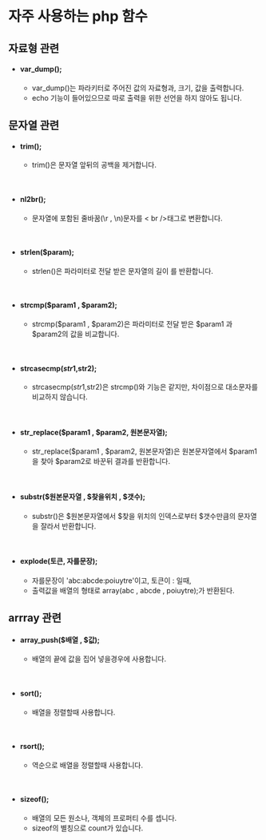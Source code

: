 # 자주 사용하는 php 함수

## 자료형 관련
- #### **var\_dump();**
	- var\_dump()는 파라키터로 주어진 값의 자료형과, 크기, 값을 출력합니다. 
	- echo 기능이 들어있으므로 따로 출력을 위한 선언을 하지 않아도 됩니다.


## 문자열 관련

- #### **trim();**
	- trim()은 문자열 앞뒤의 공백을 제거합니다.

<br />

- #### **nl2br();**
	- 문자열에 포함된 줄바꿈(\r , \n)문자를 < br />태그로 변환합니다.

<br />

- #### **strlen($param);**
	- strlen()은 파라미터로 전달 받은 문자열의 길이 를 반환합니다.

<br />

- #### **strcmp($param1 , $param2);**
	- strcmp($param1 , $param2)은 파라미터로 전달 받은 $param1 과 $param2의 값을 비교합니다.

<br />

- #### **strcasecmp($str1,$str2);**
	- strcasecmp($str1,$str2)은 strcmp()와 기능은 같지만, 차이점으로 대소문자를 비교하지 않습니다. 

<br />

- #### **str_replace($param1 , $param2, 원본문자열);**
	- str\_replace($param1 , $param2, 원본문자열)은 원본문자열에서 $param1을 찾아 $param2로 바꾼뒤 결과를 반환합니다.

<br />

- #### **substr($원본문자열 , $찾을위치 , $갯수);**
	- substr()은 $원본문자열에서 $찾을 위치의 인덱스로부터 $갯수만큼의 문자열을 잘라서 반환합니다.

<br />

- #### **explode(토큰, 자를문장);**
	- 자를문장이 'abc:abcde:poiuytre'이고, 토큰이 : 일때,
	- 출력값을 배열의 형태로 array(abc , abcde , poiuytre);가 반환된다.


## arrray 관련

- #### **array\_push($배열 , $값);**
	- 배열의 끝에 값을 집어 넣을경우에 사용합니다.

<br />

- #### **sort();**
	- 배열을 정렬할때 사용합니다.

<br />


- #### **rsort();**
	- 역순으로 배열을 정렬할때 사용합니다.

<br />

- #### **sizeof();**
	- 배열의 모든 원소나, 객체의 프로퍼티 수를 셉니다.
	- sizeof의 별칭으로 count가 있습니다.



